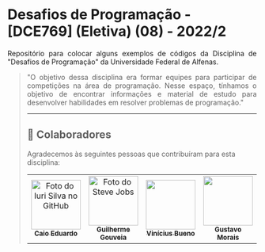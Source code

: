# Desafios de Programação - [DCE769] (Eletiva) (08) - 2022/2

  <p align="justify"> Repositório para colocar alguns exemplos de códigos da Disciplina de "Desafios de Programação" da Universidade Federal de Alfenas. </p>

  > <p align="justify"> "O objetivo dessa disciplina era formar equipes para participar de competições na área de programação. Nesse espaço, tínhamos o objetivo de encontrar informações e material de estudo para desenvolver habilidades em resolver problemas de programação." </p

******

## 🤝 Colaboradores

Agradecemos às seguintes pessoas que contribuíram para esta disciplina:

<table>
  <tr>
    <td align="center">
      <a href="#">
        <img width=100 src="https://avatars.githubusercontent.com/u/87735654?v=4" width="100px;" alt="Foto do Iuri Silva no GitHub"/><br>
        <sub>
          <b>Caio Eduardo</b>
        </sub>
      </a>
    </td>
    <td align="center">
          <a href="https://github.com/GuilhermeAGouveia">
            <img width=100 src="https://avatars.githubusercontent.com/u/81968354?v=4" width="100px;" alt="Foto do Steve Jobs"/><br>
            <sub>
              <b>Guilherme Gouveia</b>
            </sub>
          </a>
        </td>
        <td align="center">
          <a href="https://github.com/ViniciusBastoss">
            <img width=100 src="https://avatars.githubusercontent.com/u/117671262?v=4"/><br>
            <sub>
              <b>Vinícius Bueno</b>
            </sub>
          </a>
        </td>
        <td align="center">
          <a href="https://github.com/gustavo1902">
            <img width=100 src="https://avatars.githubusercontent.com/u/101591580?v=4"/><br>
            <sub>
              <b>Gustavo Morais</b>
            </sub>
          </a>
        </td>
  </tr>
</table>
